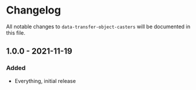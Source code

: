 # Changelog

All notable changes to `data-transfer-object-casters` will be documented in this file.

## 1.0.0 - 2021-11-19

### Added

- Everything, initial release
